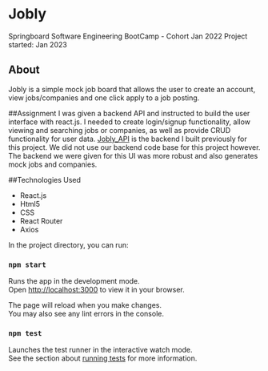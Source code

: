 # Jobly
Springboard Software Engineering BootCamp - Cohort Jan 2022 
Project started: Jan 2023

## About 
Jobly is a simple mock job board that allows the user to create an account, view jobs/companies and one click apply to a job posting. 

##Assignment 
I was given a backend API and instructed to build the user interface with react.js. I needed to create login/signup functionality, allow viewing and searching jobs or companies, as well as provide CRUD functionality for user data. [Jobly_API](https://github.com/nll004/express_API_jobly) is the backend I built previously for this project. We did not use our backend code base for this project however. The backend we were given for this UI was more robust and also generates mock jobs and companies.  

##Technologies Used
- React.js
- Html5
- CSS
- React Router
- Axios


In the project directory, you can run:

### `npm start`

Runs the app in the development mode.\
Open [http://localhost:3000](http://localhost:3000) to view it in your browser.

The page will reload when you make changes.\
You may also see any lint errors in the console.

### `npm test`

Launches the test runner in the interactive watch mode.\
See the section about [running tests](https://facebook.github.io/create-react-app/docs/running-tests) for more information.
